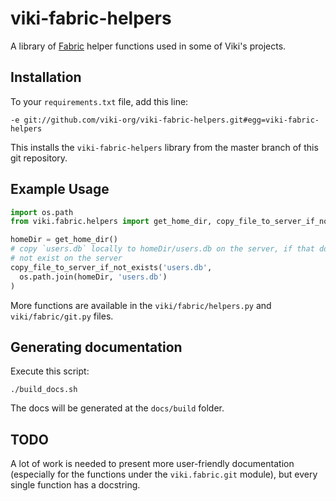 viki-fabric-helpers
===================

A library of [Fabric](http://www.fabfile.org/) helper functions used in some
of Viki's projects.

## Installation

To your `requirements.txt` file, add this line:

    -e git://github.com/viki-org/viki-fabric-helpers.git#egg=viki-fabric-helpers

This installs the `viki-fabric-helpers` library from the master branch of this
git repository.

## Example Usage

```python
import os.path
from viki.fabric.helpers import get_home_dir, copy_file_to_server_if_not_exists

homeDir = get_home_dir()
# copy `users.db` locally to homeDir/users.db on the server, if that does
# not exist on the server
copy_file_to_server_if_not_exists('users.db',
  os.path.join(homeDir, 'users.db')
)
```

More functions are available in the `viki/fabric/helpers.py` and
`viki/fabric/git.py` files.

## Generating documentation

Execute this script:

    ./build_docs.sh

The docs will be generated at the `docs/build` folder.

## TODO

A lot of work is needed to present more user-friendly documentation (especially
for the functions under the `viki.fabric.git` module), but every single function
has a docstring.
